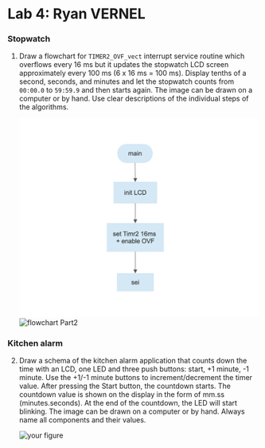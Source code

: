 # Lab 4: Ryan VERNEL

### Stopwatch

1. Draw a flowchart for `TIMER2_OVF_vect` interrupt service routine which overflows every 16&nbsp;ms but it updates the stopwatch LCD screen approximately every 100&nbsp;ms (6 x 16&nbsp;ms = 100&nbsp;ms). Display tenths of a second, seconds, and minutes and let the stopwatch counts from `00:00.0` to `59:59.9` and then starts again. The image can be drawn on a computer or by hand. Use clear descriptions of the individual steps of the algorithms.

   ![Flowchart Part1](https://raw.githubusercontent.com/Rayou01/digitals-electronics-2/main/PlatformIO/Projects/lab4-lcd/test/flowshart-part1.png)
   ![flowchart Part2]()

### Kitchen alarm

2. Draw a schema of the kitchen alarm application that counts down the time with an LCD, one LED and three push buttons: start, +1 minute, -1 minute. Use the +1/-1 minute buttons to increment/decrement the timer value. After pressing the Start button, the countdown starts. The countdown value is shown on the display in the form of mm.ss (minutes.seconds). At the end of the countdown, the LED will start blinking. The image can be drawn on a computer or by hand. Always name all components and their values.

   ![your figure]()
